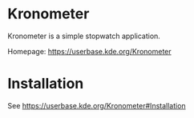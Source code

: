 Kronometer
==========

Kronometer is a simple stopwatch application.

Homepage: https://userbase.kde.org/Kronometer

Installation
============

See https://userbase.kde.org/Kronometer#Installation

